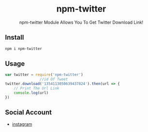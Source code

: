 <h1 align="center">npm-twitter</h1>

<div align="center">

npm-twitter Module Allows You To Get Twitter Download Link!



</div>

## Install

```sh
npm i npm-twitter
```

## Usage

```js
var twitter = require('npm-twitter')
                //id Of Tweet
twitter.download('1354113050639437824').then(url => {
    // Print The Url Link
    console.log(url)
})
```

## Social Account
* [instagram](https://www.instagram.com/oses/)
